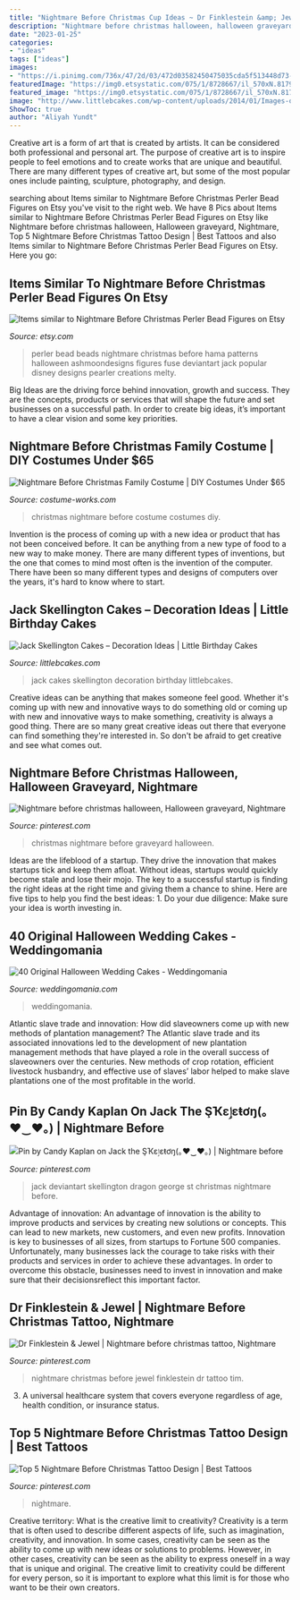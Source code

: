 ```yaml
---
title: "Nightmare Before Christmas Cup Ideas ~ Dr Finklestein &amp; Jewel"
description: "Nightmare before christmas halloween, halloween graveyard, nightmare"
date: "2023-01-25"
categories:
- "ideas"
tags: ["ideas"]
images:
- "https://i.pinimg.com/736x/47/2d/03/472d03582450475035cda5f513448d73--jack-skellington-jack-oconnell.jpg"
featuredImage: "https://img0.etsystatic.com/075/1/8728667/il_570xN.817995404_h4og.jpg"
featured_image: "https://img0.etsystatic.com/075/1/8728667/il_570xN.817995404_h4og.jpg"
image: "http://www.littlebcakes.com/wp-content/uploads/2014/01/Images-of-Jack-Skellington-Cakes.jpg"
ShowToc: true
author: "Aliyah Yundt"
---
```



Creative art is a form of art that is created by artists. It can be considered both professional and personal art. The purpose of creative art is to inspire people to feel emotions and to create works that are unique and beautiful. There are many different types of creative art, but some of the most popular ones include painting, sculpture, photography, and design.

	

		
searching about Items similar to Nightmare Before Christmas Perler Bead Figures on Etsy you've visit to the right web. We have 8 Pics about Items similar to Nightmare Before Christmas Perler Bead Figures on Etsy like Nightmare before christmas halloween, Halloween graveyard, Nightmare, Top 5 Nightmare Before Christmas Tattoo Design | Best Tattoos and also Items similar to Nightmare Before Christmas Perler Bead Figures on Etsy. Here you go:
		
    
## Items Similar To Nightmare Before Christmas Perler Bead Figures On Etsy

<img loading=lazy src="https://img0.etsystatic.com/075/1/8728667/il_570xN.817995404_h4og.jpg" onerror="this.onerror=null;this.src='https://tse1.mm.bing.net/th?id=OIP.EAuvq1W99v02f63I0JzOngHaNK&amp;pid=15.1';" alt="Items similar to Nightmare Before Christmas Perler Bead Figures on Etsy">

_Source: etsy.com_

>perler bead beads nightmare christmas before hama patterns halloween ashmoondesigns figures fuse deviantart jack popular disney designs pearler creations melty. 

	

Big Ideas are the driving force behind innovation, growth and success. They are the concepts, products or services that will shape the future and set businesses on a successful path. In order to create big ideas, it’s important to have a clear vision and some key priorities.

    
## Nightmare Before Christmas Family Costume | DIY Costumes Under $65

<img loading=lazy src="https://photos.costume-works.com/full/nightmare_before_christmas_family17.jpg" onerror="this.onerror=null;this.src='https://tse4.mm.bing.net/th?id=OIP.WTmCIQpJyiHpbGpo8uDlmgHaKs&amp;pid=15.1';" alt="Nightmare Before Christmas Family Costume | DIY Costumes Under $65">

_Source: costume-works.com_

>christmas nightmare before costume costumes diy. 

	

Invention is the process of coming up with a new idea or product that has not been conceived before. It can be anything from a new type of food to a new way to make money. There are many different types of inventions, but the one that comes to mind most often is the invention of the computer. There have been so many different types and designs of computers over the years, it's hard to know where to start.

    
## Jack Skellington Cakes – Decoration Ideas | Little Birthday Cakes

<img loading=lazy src="http://www.littlebcakes.com/wp-content/uploads/2014/01/Images-of-Jack-Skellington-Cakes.jpg" onerror="this.onerror=null;this.src='https://tse1.mm.bing.net/th?id=OIP.aVU5afIBNloqP7uSeufSxwHaJ5&amp;pid=15.1';" alt="Jack Skellington Cakes – Decoration Ideas | Little Birthday Cakes">

_Source: littlebcakes.com_

>jack cakes skellington decoration birthday littlebcakes. 

	

Creative ideas can be anything that makes someone feel good. Whether it's coming up with new and innovative ways to do something old or coming up with new and innovative ways to make something, creativity is always a good thing. There are so many great creative ideas out there that everyone can find something they're interested in. So don't be afraid to get creative and see what comes out.

    
## Nightmare Before Christmas Halloween, Halloween Graveyard, Nightmare

<img loading=lazy src="https://i.pinimg.com/736x/51/7d/81/517d81603368d3d8c70a5774c2fa0dca.jpg" onerror="this.onerror=null;this.src='https://tse4.mm.bing.net/th?id=OIP.NBihSqet3QsdNeoE-z0P1AHaNK&amp;pid=15.1';" alt="Nightmare before christmas halloween, Halloween graveyard, Nightmare">

_Source: pinterest.com_

>christmas nightmare before graveyard halloween. 

	

Ideas are the lifeblood of a startup. They drive the innovation that makes startups tick and keep them afloat. Without ideas, startups would quickly become stale and lose their mojo. The key to a successful startup is finding the right ideas at the right time and giving them a chance to shine. Here are five tips to help you find the best ideas: 1. Do your due diligence: Make sure your idea is worth investing in.

    
## 40 Original Halloween Wedding Cakes - Weddingomania

<img loading=lazy src="https://i.weddingomania.com/original-halloween-wedding-cakes-31.jpg" onerror="this.onerror=null;this.src='https://tse1.mm.bing.net/th?id=OIP.uO0kYa-4Ce46EwxifjEU4AHaN9&amp;pid=15.1';" alt="40 Original Halloween Wedding Cakes - Weddingomania">

_Source: weddingomania.com_

>weddingomania. 

	

Atlantic slave trade and innovation: How did slaveowners come up with new methods of plantation management?
The Atlantic slave trade and its associated innovations led to the development of new plantation management methods that have played a role in the overall success of slaveowners over the centuries. New methods of crop rotation, efficient livestock husbandry, and effective use of slaves’ labor helped to make slave plantations one of the most profitable in the world.

    
## Pin By Candy Kaplan On Jack The ŞҠɛٳɛŧơŋ(｡♥‿♥｡) | Nightmare Before

<img loading=lazy src="https://i.pinimg.com/736x/47/2d/03/472d03582450475035cda5f513448d73--jack-skellington-jack-oconnell.jpg" onerror="this.onerror=null;this.src='https://tse3.mm.bing.net/th?id=OIP.mRCd7lUIwWBNNI0HqFnXVwHaLH&amp;pid=15.1';" alt="Pin by Candy Kaplan on Jack the ŞҠɛٳɛŧơŋ(｡♥‿♥｡) | Nightmare before">

_Source: pinterest.com_

>jack deviantart skellington dragon george st christmas nightmare before. 

	

Advantage of innovation:
An advantage of innovation is the ability to improve products and services by creating new solutions or concepts. This can lead to new markets, new customers, and even new profits. Innovation is key to businesses of all sizes, from startups to Fortune 500 companies. Unfortunately, many businesses lack the courage to take risks with their products and services in order to achieve these advantages. In order to overcome this obstacle, businesses need to invest in innovation and make sure that their decisionsreflect this important factor.

    
## Dr Finklestein &amp; Jewel | Nightmare Before Christmas Tattoo, Nightmare

<img loading=lazy src="https://i.pinimg.com/736x/21/10/f0/2110f09b779bb023f08490b625f9e997--halloween-.jpg" onerror="this.onerror=null;this.src='https://tse3.mm.bing.net/th?id=OIP.l_uUQ0NU-ByqhMIdS-NgDAHaJ4&amp;pid=15.1';" alt="Dr Finklestein &amp; Jewel | Nightmare before christmas tattoo, Nightmare">

_Source: pinterest.com_

>nightmare christmas before jewel finklestein dr tattoo tim. 

	

3. A universal healthcare system that covers everyone regardless of age, health condition, or insurance status.

    
## Top 5 Nightmare Before Christmas Tattoo Design | Best Tattoos

<img loading=lazy src="https://i.pinimg.com/736x/93/91/1d/93911d3799cb959656047d293a43188b--body-art-tattoos-tattoo-art.jpg" onerror="this.onerror=null;this.src='https://tse1.mm.bing.net/th?id=OIP.4jFVY97WQKfuWn4UOWVQgwHaJ3&amp;pid=15.1';" alt="Top 5 Nightmare Before Christmas Tattoo Design | Best Tattoos">

_Source: pinterest.com_

>nightmare. 

	

Creative territory: What is the creative limit to creativity?
Creativity is a term that is often used to describe different aspects of life, such as imagination, creativity, and innovation. In some cases, creativity can be seen as the ability to come up with new ideas or solutions to problems. However, in other cases, creativity can be seen as the ability to express oneself in a way that is unique and original. The creative limit to creativity could be different for every person, so it is important to explore what this limit is for those who want to be their own creators.

